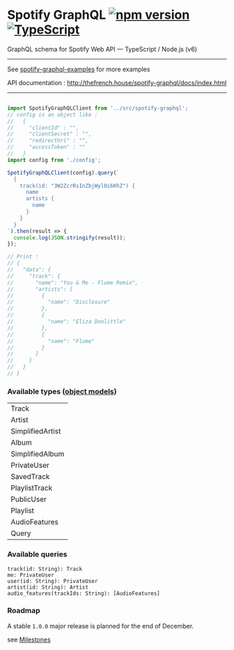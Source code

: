# Spotify GraphQL [![npm version](https://badge.fury.io/js/spotify-graphql.svg)](https://badge.fury.io/js/spotify-graphql) [![TypeScript](https://badges.frapsoft.com/typescript/code/typescript.svg?v=101)](https://github.com/ellerbrock/typescript-badges/)
GraphQL schema for Spotify Web API — TypeScript / Node.js (v6)

--------

See [spotify-graphql-examples](https://github.com/thefrenchhouse/spotify-graphql-examples) for more examples

API documentation : http://thefrench.house/spotify-graphql/docs/index.html

-------

```typescript

import SpotifyGraphQLClient from '../src/spotify-graphql';
// config is an object like :
//   {
//     "clientId" : "",
//     "clientSecret" : "",
//     "redirectUri" : "",
//     "accessToken" : ""
//   }
import config from './config';

SpotifyGraphQLClient(config).query(`
  {
    track(id: "3W2ZcrRsInZbjWylOi6KhZ") {
      name
      artists {
        name
      }
    }
  }
`).then(result => {
  console.log(JSON.stringify(result));
});

// Print : 
// {
//   "data": {
//     "track": {
//       "name": "You & Me - Flume Remix",
//       "artists": [
//         {
//           "name": "Disclosure"
//         },
//         {
//           "name": "Eliza Doolittle"
//         },
//         {
//           "name": "Flume"
//         }
//       ]
//     }
//   }
// }

```

### Available types ([object models](https://developer.spotify.com/web-api/object-model/))

<table>
  <tr>
    <td>
      Track
    </td>
  </tr>
  <tr>
    <td>
      Artist
    </td>
  </tr>
  <tr>
    <td>
      SimplifiedArtist
    </td>
  </tr>
  <tr>
    <td>
      Album
    </td>
  </tr>
  <tr>
    <td>
      SimplifiedAlbum
    </td>
  </tr>
  <tr>
    <td>
      PrivateUser
    </td>
  </tr>
  <tr>
    <td>
      SavedTrack
    </td>
  </tr>
  <tr>
    <td>
      PlaylistTrack
    </td>
  </tr>
  <tr>
    <td>
      PublicUser
    </td>
  </tr>
  <tr>
    <td>
      Playlist
    </td>
  </tr>
  <tr>
    <td>
      AudioFeatures
    </td>
  </tr>
  <tr>
    <td>
      Query
    </td>
  </tr>
</table>

### Available queries

```
track(id: String): Track
me: PrivateUser
user(id: String): PrivateUser
artist(id: String): Artist
audio_features(trackIds: String): [AudioFeatures]
```


### Roadmap

A stable `1.0.0` major release is planned for the end of December.

see [Milestones](https://github.com/thefrenchhouse/spotify-graphql/milestones)
